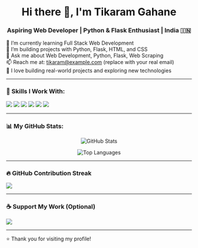 <h1 align="center">Hi there 👋, I'm Tikaram Gahane</h1>
<h3 align="center">Aspiring Web Developer | Python & Flask Enthusiast | India 🇮🇳</h3>

🌱 I’m currently learning Full Stack Web Development  
🔭 I’m building projects with Python, Flask, HTML, and CSS  
💬 Ask me about Web Development, Python, Flask, Web Scraping  
📫 Reach me at: tikaram@example.com (replace with your real email)  
👀 I love building real-world projects and exploring new technologies  

---

### 🧠 Skills I Work With:
<p>
  <img src="https://img.shields.io/badge/Python-3776AB?style=for-the-badge&logo=python&logoColor=white" />
  <img src="https://img.shields.io/badge/Flask-000000?style=for-the-badge&logo=flask" />
  <img src="https://img.shields.io/badge/HTML5-E34F26?style=for-the-badge&logo=html5&logoColor=white" />
  <img src="https://img.shields.io/badge/CSS3-1572B6?style=for-the-badge&logo=css3&logoColor=white" />
  <img src="https://img.shields.io/badge/Web Scraping-4B8BBE?style=for-the-badge&logo=python&logoColor=white" />
  <img src="https://img.shields.io/badge/Git & GitHub-181717?style=for-the-badge&logo=github&logoColor=white" />
</p>

---

### 📊 My GitHub Stats:
<p align="center">
  <img src="https://github-readme-stats.vercel.app/api?username=tikaramgahane2k4&show_icons=true&theme=radical" alt="GitHub Stats" />
</p>
<p align="center">
  <img src="https://github-readme-stats.vercel.app/api/top-langs/?username=tikaramgahane2k4&layout=compact&theme=radical" alt="Top Languages" />
</p>

---

### 🔥 GitHub Contribution Streak
<p>
  <img src="https://github-readme-streak-stats.herokuapp.com/?user=tikaramgahane2k4&theme=radical" />
</p>

---

### ☕ Support My Work (Optional)
<a href="https://www.buymeacoffee.com/yourusername" target="_blank">
  <img src="https://img.shields.io/badge/Buy me a coffee-FC466B?style=for-the-badge&logo=buymeacoffee&logoColor=white" />
</a>

---

⭐ Thank you for visiting my profile!

